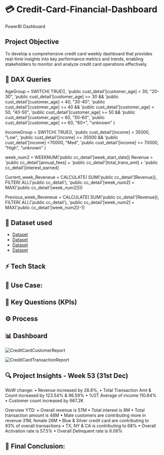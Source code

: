 
# 💳 Credit-Card-Financial-Dashboard
PowerBI Dashboard

## Project Objective
To develop a comprehensive credit card weekly dashboard that provides real-time insights into key performance metrics and trends, enabling stakeholders to monitor and analyze credit card operations effectively.


## 🔹 DAX Queries
 AgeGroup = SWITCH(
 TRUE(),
 'public cust_detail'[customer_age] < 30, "20-30",
 'public cust_detail'[customer_age] >= 30 && 'public cust_detail'[customer_age] < 40, "30-40",
 'public cust_detail'[customer_age] >= 40 && 'public cust_detail'[customer_age] < 50, "40-50",
 'public cust_detail'[customer_age] >= 50 && 'public cust_detail'[customer_age] < 60, "50-60",
 'public cust_detail'[customer_age] >= 60, "60+",
 "unknown"
 )
 
 IncomeGroup = SWITCH(
 TRUE(),
 'public cust_detail'[income] < 35000, "Low",
 'public cust_detail'[income] >= 35000 && 'public cust_detail'[income] <70000, "Med",
 'public cust_detail'[income] >= 70000, "High",
 "unknown"
 )

 week_num2 = WEEKNUM('public cc_detail'[week_start_date])
 Revenue = 'public cc_detail'[annual_fees] + 'public cc_detail'[total_trans_amt] + 'public cc_detail'[interest_earned]
 
 Current_week_Reveneue = CALCULATE(
 SUM('public cc_detail'[Revenue]),
 FILTER(
 ALL('public cc_detail'),
 'public cc_detail'[week_num2] = MAX('public cc_detail'[week_num2]))) 
 
 Previous_week_Reveneue = CALCULATE(
 SUM('public cc_detail'[Revenue]),
 FILTER(
 ALL('public cc_detail'),
 'public cc_detail'[week_num2] = MAX('public cc_detail'[week_num2])-1)


## 📂 Dataset used
- <a href="https://github.com/WajihaKashafAli/Credit-Card-Financial-Dashboard/blob/main/credit_card.csv">Dataset</a>
- <a href="https://github.com/WajihaKashafAli/Credit-Card-Financial-Dashboard/blob/main/customer.csv">Dataset</a>
- <a href="https://github.com/WajihaKashafAli/Credit-Card-Financial-Dashboard/blob/main/cust_add.csv">Dataset</a>
- <a href="https://github.com/WajihaKashafAli/Credit-Card-Financial-Dashboard/blob/main/cc_add.csv">Dataset</a>


## ⚡ Tech Stack

## 🚀 Use Case:

## 🧠 Key Questions (KPIs)


## ⚙️ Process


## 📊 Dashboard
![CreditCardCustomerReport](https://github.com/user-attachments/assets/2ea321e3-91fa-4d9c-9eb6-0384de763cd9)

![CreditCardTransactionReport](https://github.com/user-attachments/assets/1f70fdf8-c838-4395-abb9-a51998add98e)






## 🔍 Project Insights - Week 53 (31st Dec)
WoW change:
• Revenue increased by 28.8%, 
• Total Transaction Amt & Count increased by 123.54% & 96.59%
• %GT Average of income 110.64%
• Customer count increased by 667.2K

Overview YTD:
• Overall revenue is 57M 
• Total interest is 8M
• Total transaction amount is 46M
• Male customers are contributing more in revenue 31M, female 26M
• Blue & Silver credit card are contributing to 93% of overall transactions
• TX, NY & CA is contributing to 68%
• Overall Activation rate is 57.5%
• Overall Delinquent rate is 6.06%



## 🏁 Final Conclusion:
